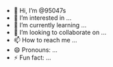 - 👋 Hi, I’m @95047s
- 👀 I’m interested in ...
- 🌱 I’m currently learning ...
- 💞️ I’m looking to collaborate on ...
- 📫 How to reach me ...
- 😄 Pronouns: ...
- ⚡ Fun fact: ...

<!---
95047s/95047s is a ✨ special ✨ repository because its `README.md` (this file) appears on your GitHub profile.
You can click the Preview link to take a look at your changes.
--->
